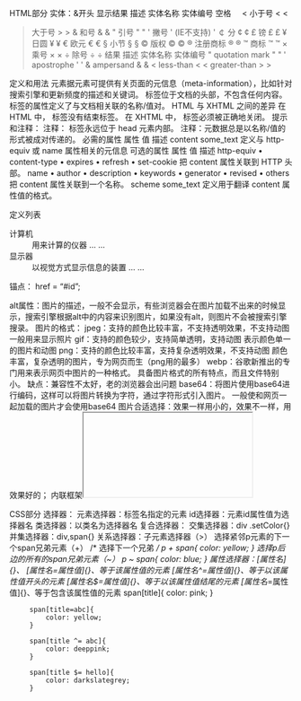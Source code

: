 HTML部分
实体：&开头
显示结果	描述	实体名称	实体编号
 	空格	&nbsp;	&#160;
<	小于号	&lt;	&#60;
>	大于号	&gt;	&#62;
&	和号	&amp;	&#38;
"	引号	&quot;	&#34;
'	撇号 	&apos; (IE不支持)	&#39;
￠	分	&cent;	&#162;
£	镑	&pound;	&#163;
¥	日圆	&yen;	&#165;
€	欧元	&euro;	&#8364;
§	小节	&sect;	&#167;
©	版权	&copy;	&#169;
®	注册商标	&reg;	&#174;
™	商标	&trade;	&#8482;
×	乘号	&times;	&#215;
÷	除号	&divide;	&#247;
结果	描述	实体名称	实体编号
"	quotation mark	&quot;	&#34;
'	apostrophe 	&apos;	&#39;
&	ampersand	&amp;	&#38;
<	less-than	&lt;	&#60;
>	greater-than	&gt;	&#62;

<meta>定义和用法
<meta> 元素据元素可提供有关页面的元信息（meta-information），比如针对搜索引擎和更新频度的描述和关键词。
<meta> 标签位于文档的头部，不包含任何内容。<meta> 标签的属性定义了与文档相关联的名称/值对。
HTML 与 XHTML 之间的差异
在 HTML 中，<meta> 标签没有结束标签。
在 XHTML 中，<meta> 标签必须被正确地关闭。
提示和注释：
注释：<meta> 标签永远位于 head 元素内部。
注释：元数据总是以名称/值的形式被成对传递的。
必需的属性
属性	值	描述
content
some_text	定义与 http-equiv 或 name 属性相关的元信息
可选的属性
属性	值	描述
http-equiv
•	content-type 
•	expires 
•	refresh 
•	set-cookie 	把 content 属性关联到 HTTP 头部。
name
•	author 
•	description 
•	keywords 
•	generator 
•	revised 
•	others 	把 content 属性关联到一个名称。
scheme
some_text	定义用于翻译 content 属性值的格式。
		

定义列表
<dl>
   <dt>计算机</dt>
   <dd>用来计算的仪器 ... ...</dd>
   <dt>显示器</dt>
   <dd>以视觉方式显示信息的装置 ... ...</dd>
</dl>
锚点：
href = “#id”;

<img>alt属性：图片的描述，一般不会显示，有些浏览器会在图片加载不出来的时候显示，搜索引擎根据alt中的内容来识别图片，如果没有alt，则图片不会被搜索引擎搜录。
图片的格式：
jpeg：支持的颜色比较丰富，不支持透明效果，不支持动图
		一般用来显示照片
gif：支持的颜色较少，支持简单透明，支持动图
		表示颜色单一的图片和动图
png：支持的颜色比较丰富，支持复杂透明效果，不支持动图
		颜色丰富，复杂透明的图片，专为网页而生（png用的最多）
webp：谷歌新推出的专门用来表示网页中图片的一种格式。
		具备图片格式的所有特点，而且文件特别小。
		缺点：兼容性不太好，老的浏览器会出问题
base64：将图片使用base64进行编码，这样可以将图片转换为字符，通过字符形式引入图片。
		一般使和网页一起加载的图片才会使用base64
图片合适选择：效果一样用小的，效果不一样，用效果好的；
内联框架<iframe>：用于向当前页面引入一个其他页面。
	src：指定要引入的网页路径
frameborder：（值0/1）指定内联框架的边框
<iframe src="https://www.baidu.com" frameborder="0" width="800px" height="400px"></iframe>


<audio>音频标签：用来向页面中引入外部音频文件。文件引入时默认用户无法操作。
第一种：用src属性引入文件
<audio src="./music/Uu - 那女孩对我说 (完整版).mp3" controls autoplay loop>那女孩对我说</audio>
第二种：用source标签引入文件
<audio controls>
        <source src="./music/Uu - 那女孩对我说 (完整版).mp3">
</audio>
	第三种：用embed标签，这个标签兼容ie9以下的浏览器
 <embed src="./music/Uu - 那女孩对我说 (完整版).mp3" type="audio/mp3" width="400px" height="400px">
处理兼容性问题：
<audio controls>
        <!-- 对不起，您的浏览器不支持播放音频，请升级浏览器 -->
        <source src="./music/Uu - 那女孩对我说 (完整版).mp3">
        <source src="./music/A-Lin - 恰好.mp3">
            <!-- 兼容ie9以下 -->
            <embed src="./music/Uu - 那女孩对我说 (完整版).mp3" type="audio/mp3" width="400px" height="400px">
    </audio>
属性：
controls：是否运用用户控制播放
	autoplay：音频文件是否自动播放。如果设置了autoplay则音乐在打开页面时会自动播放，但目前来讲大部分浏览器都不会对音乐自动播放。
	loop：音乐是否循环播放
<video>视频标签：	
使用方式和<audio>基本一样
 

CSS部分
选择器：
	元素选择器：标签名指定的元素
	id选择器：元素id属性值为选择器名
	类选择器：以类名为选择器名
	复合选择器：
		交集选择器：div .setColor{}
		并集选择器：div,span{}
		关系选择器：子元素选择器（>）
						选择紧邻p元素的下一个span兄弟元素（+）
					/* 选择下一个兄弟 */
         p + span{
             color: yellow;
     }
						选择p后边的所有的span兄弟元素（~）
p ~ span{
    color: blue;
}
		属性选择器：[属性名]{}、
[属性名=属性值]{}、等于该属性值的元素
[属性名^=属性值]{}、等于以该属性值开头的元素
[属性名$=属性值]{}、等于以该属性值结尾的元素
[属性名*=属性值]{}、等于包含该属性值的元素
         span[title]{
             color: pink;
         }

         span[title=abc]{
             color: yellow;
         }

         span[title ^= abc]{
             color: deeppink;
         }

         span[title $= hello]{
             color: darkslategrey;
         }

